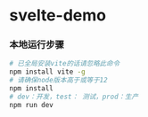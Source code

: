 # svelte-demo

### 本地运行步骤
```bash
# 已全局安装vite的话请忽略此命令
npm install vite -g 
# 请确保node版本高于或等于12
npm install
# dev：开发，test： 测试，prod：生产
npm run dev
```

